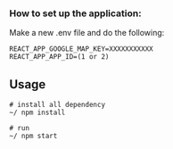 ### How to set up the application:
Make a new .env file and do the following:

```
REACT_APP_GOOGLE_MAP_KEY=XXXXXXXXXXX
REACT_APP_APP_ID=(1 or 2)
```
## Usage

```
# install all dependency
~/ npm install

# run
~/ npm start
```
